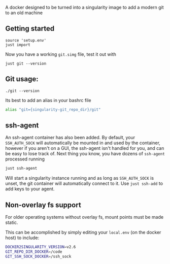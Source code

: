 A docker designed to be turned into a singularity image to add a modern git to an old machine

## Getting started

```
source 'setup.env'
just import
```

Now you have a working `git.simg` file, test it out with

```
just git --version
```

## Git usage:

```
./git --version
```

Its best to add an alias in your bashrc file

```bash
alias "git={singularity-git_repo_dir}/git"
```

## ssh-agent

An ssh-agent container has also been added. By default, your `SSH_AUTH_SOCK` will automatically be mounted in and used by the container, however if you aren't on a GUI, the ssh-agent isn't handled for you, and can be easy to lose track of. Next thing you know, you have dozens of `ssh-agent` processed running

```bash
just ssh-agent
```

Will start a singularity instance running and as long as `SSH_AUTH_SOCK` is unset, the git container will automatically connect to it. Use `just ssh-add` to add keys to your agent.

## Non-overlay fs support

For older operating systems without overlay fs, mount points must be made static.

This can be accomplished by simply editing your `local.env` (on the docker host) to include:

```bash
DOCKER2SINGULARITY_VERSION=v2.6
GIT_REPO_DIR_DOCKER=/code
GIT_SSH_SOCK_DOCKER=/ssh_sock
```
